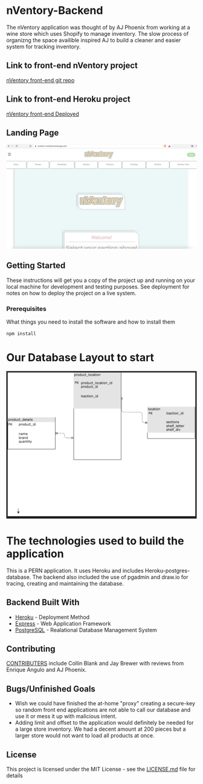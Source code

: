 # nVentory-Backend

The nVentory application was thought of by AJ Phoenix from working at a wine store which uses Shopify to manage inventory. The slow process of organizng the space availible inspired AJ to build a cleaner and easier system for tracking inventory. 

## Link to front-end nVentory project
[nVentory front-end git repo](https://github.com/kiqueangulo/nVentory-frontend)

## Link to front-end Heroku project
[nVentory front-end Deployed](https://nventory-frontend.herokuapp.com/)

## Landing Page

![nVenotry](https://github.com/kiqueangulo/nVentory-backend/blob/Jay/images/nventory_home_page.png)

## Getting Started

These instructions will get you a copy of the project up and running on your local machine for development and testing purposes. See deployment for notes on how to deploy the project on a live system.

### Prerequisites

What things you need to install the software and how to install them

```
npm install
```
# Our Database Layout to start

![Database](https://github.com/kiqueangulo/nVentory-backend/blob/main/images/Database.png)

# The technologies used to build the application
This is a PERN application. It uses Heroku and includes Heroku-postgres-database.  The backend also included the use of pgadmin and draw.io for tracing, creating and maintaining the database.

## Backend Built With

* [Heroku](https://dashboard.heroku.com/apps) - Deployment Method
* [Express](https://expressjs.com/) - Web Application Framework
* [PostgreSQL](https://www.postgresql.org/) - Realational Database Management System

## Contributing

[CONTRIBUTERS](https://github.com/kiqueangulo/nVentory-backend/graphs/contributors?from=2022-07-10&to=2022-07-27&type=a) include Collin Blank and Jay Brewer with reviews from Enrique Angulo and AJ Phoenix.

## Bugs/Unfinished Goals
- Wish we could have finished the at-home "proxy" creating a secure-key so random front end applications are not able to call our database and use it or mess it up with malicious intent. 
- Adding limit and offset to the application would definitely be needed for a large store inventory.  We had a decent amount at 200 pieces but a larger store would not want to load all products at once. 

## License

This project is licensed under the MIT License - see the [LICENSE.md](LICENSE.md) file for details


